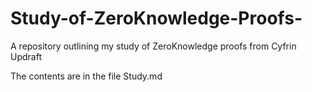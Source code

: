 # Study-of-ZeroKnowledge-Proofs-
A repository outlining my study of ZeroKnowledge proofs from Cyfrin Updraft 

The contents are in the file Study.md 
